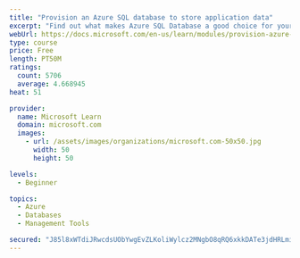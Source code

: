 ```yaml
---
title: "Provision an Azure SQL database to store application data"
excerpt: "Find out what makes Azure SQL Database a good choice for your relational database, how to create the database from the portal and connect with Azure Cloud Shell."
webUrl: https://docs.microsoft.com/en-us/learn/modules/provision-azure-sql-db/
type: course
price: Free
length: PT50M
ratings:
  count: 5706
  average: 4.668945
heat: 51

provider:
  name: Microsoft Learn
  domain: microsoft.com
  images:
    - url: /assets/images/organizations/microsoft.com-50x50.jpg
      width: 50
      height: 50

levels:
  - Beginner

topics:
  - Azure
  - Databases
  - Management Tools

secured: "J85l8xWTdiJRwcdsUObYwgEvZLKoliWylcz2MNgbO8qRQ6xkkDATe3jdHRLmiOvW7tcJSZhDqXbY73WyXqwnBJWz0rTar9FswPDgpK1LxjIoqDrTyRJcna6+h065xfCwH3II7dEqyVe/dJM0tN49PRxUjIW3NYCteJ4gfVS/Fo//0lIaRksdiOTv07RyG8ktB98rLIfFFhcHLQg3WI/WC2kUxQZeXFvzjseibXjh84AA8sdeQvYrMawU/k2pnZqNFVG0ub78FKe1Oe7cLYv3f1AI8a+PUKq8AROfuzmbTq/O+sFp3W/B/cakzkNCfNYxdHg4cLjZcXp6zqRqD04e9mbOn+TobStX9Tm6FG6uNFB2EzPabA/fPUDnI+rbl0bZiOBmjDgcxge9lkhLSokrEYgeiNNJacj+iNNLvnfWgWk=;IZQ1bJD6Om0dOdTiFgsMGg=="
---
```


